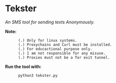 # Tekster
*An SMS tool for sending texts Anonymously.*


**Note:**  
          
          (.) Only for linux systems.
          (.) Proxychains and Curl must be installed.
          (.) For educactional purpose only.
          (.) I am not responsible for any misuse.
          (.) Proxies must not be a Tor exit tunnel.



**Run the tool with:**

          python3 tekster.py
